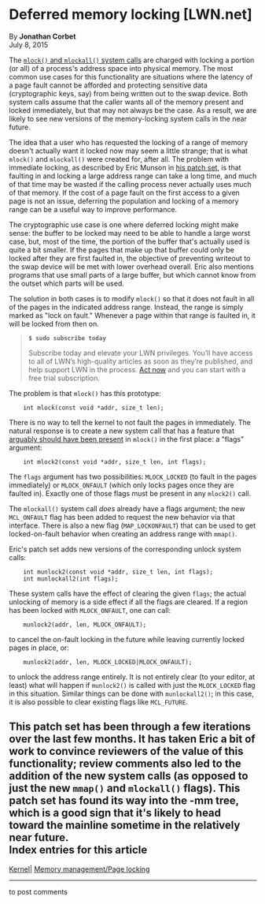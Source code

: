 # Deferred memory locking [LWN.net]

By **Jonathan Corbet**  
July 8, 2015 

The [`mlock()` and `mlockall()` system calls](http://man7.org/linux/man-pages/man2/mlock.2.html) are charged with locking a portion (or all) of a process's address space into physical memory. The most common use cases for this functionality are situations where the latency of a page fault cannot be afforded and protecting sensitive data (cryptographic keys, say) from being written out to the swap device. Both system calls assume that the caller wants all of the memory present and locked immediately, but that may not always be the case. As a result, we are likely to see new versions of the memory-locking system calls in the near future. 

The idea that a user who has requested the locking of a range of memory doesn't actually want it locked now may seem a little strange; that is what `mlock()` and `mlockall()` were created for, after all. The problem with immediate locking, as described by Eric Munson in [his patch set](/Articles/650410/), is that faulting in and locking a large address range can take a long time, and much of that time may be wasted if the calling process never actually uses much of that memory. If the cost of a page fault on the first access to a given page is not an issue, deferring the population and locking of a memory range can be a useful way to improve performance. 

The cryptographic use case is one where deferred locking might make sense: the buffer to be locked may need to be able to handle a large worst case, but, most of the time, the portion of the buffer that's actually used is quite a bit smaller. If the pages that make up that buffer could only be locked after they are first faulted in, the objective of preventing writeout to the swap device will be met with lower overhead overall. Eric also mentions programs that use small parts of a large buffer, but which cannot know from the outset which parts will be used. 

The solution in both cases is to modify `mlock()` so that it does not fault in all of the pages in the indicated address range. Instead, the range is simply marked as "lock on fault." Whenever a page within that range is faulted in, it will be locked from then on. 

> **`$ sudo subscribe today`**
> 
> Subscribe today and elevate your LWN privileges. You’ll have access to all of LWN’s high-quality articles as soon as they’re published, and help support LWN in the process. [Act now](https://lwn.net/Promo/nst-sudo/claim) and you can start with a free trial subscription. 

The problem is that `mlock()` has this prototype: 
    
    
        int mlock(const void *addr, size_t len);
    

There is no way to tell the kernel to not fault the pages in immediately. The natural response is to create a new system call that has a feature that [arguably should have been present](/Articles/585415/) in `mlock()` in the first place: a "flags" argument: 
    
    
        int mlock2(const void *addr, size_t len, int flags);
    

The `flags` argument has two possibilities: `MLOCK_LOCKED` (to fault in the pages immediately) or `MLOCK_ONFAULT` (which only locks pages once they are faulted in). Exactly one of those flags must be present in any `mlock2()` call. 

The `mlockall()` system call _does_ already have a flags argument; the new `MCL_ONFAULT` flag has been added to request the new behavior via that interface. There is also a new flag (`MAP_LOCKONFAULT`) that can be used to get locked-on-fault behavior when creating an address range with `mmap()`. 

Eric's patch set adds new versions of the corresponding unlock system calls: 
    
    
        int munlock2(const void *addr, size_t len, int flags);
        int munlockall2(int flags);
    

These system calls have the effect of clearing the given `flags`; the actual unlocking of memory is a side effect if all the flags are cleared. If a region has been locked with `MLOCK_ONFAULT`, one can call: 
    
    
        munlock2(addr, len, MLOCK_ONFAULT);
    

to cancel the on-fault locking in the future while leaving currently locked pages in place, or: 
    
    
        munlock2(addr, len, MLOCK_LOCKED|MLOCK_ONFAULT);
    

to unlock the address range entirely. It is not entirely clear (to your editor, at least) what will happen if `munlock2()` is called with just the `MLOCK_LOCKED` flag in this situation. Similar things can be done with `munlockall2()`; in this case, it is also possible to clear existing flags like `MCL_FUTURE`. 

This patch set has been through a few iterations over the last few months. It has taken Eric a bit of work to convince reviewers of the value of this functionality; review comments also led to the addition of the new system calls (as opposed to just the new `mmap()` and `mlockall()` flags). This patch set has found its way into the -mm tree, which is a good sign that it's likely to head toward the mainline sometime in the relatively near future.  
Index entries for this article  
---  
[Kernel](/Kernel/Index)| [Memory management/Page locking](/Kernel/Index#Memory_management-Page_locking)  
  


* * *

to post comments 
